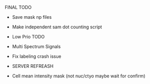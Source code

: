FINAL TODO
- Save mask np files
- Make independent sam dot counting script


- Low Prio TODO
- Multi Spectrum Signals
- Fix labeling crash issue
- SERVER REFREASH
- Cell mean intensity mask (not nuc/ctyo maybe wait for confirm)

